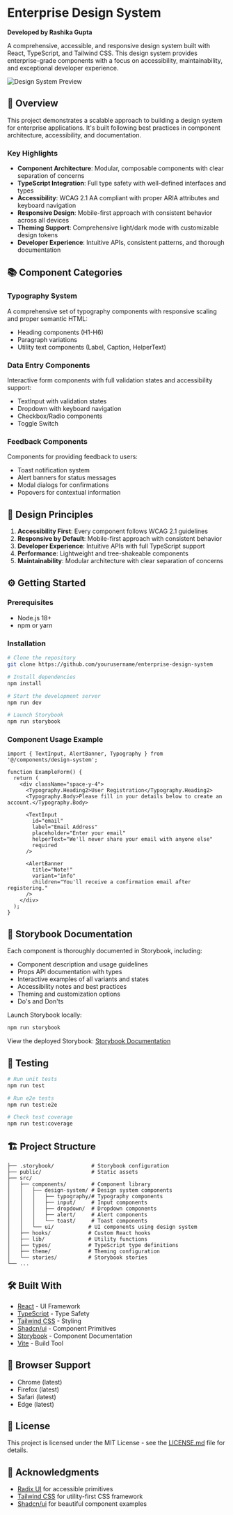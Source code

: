 # Enterprise Design System

**Developed by Rashika Gupta**

A comprehensive, accessible, and responsive design system built with React, TypeScript, and Tailwind CSS. This design system provides enterprise-grade components with a focus on accessibility, maintainability, and exceptional developer experience.

![Design System Preview](public/preview.png)

## 🚀 Overview

This project demonstrates a scalable approach to building a design system for enterprise applications. It's built following best practices in component architecture, accessibility, and documentation.

### Key Highlights

- **Component Architecture**: Modular, composable components with clear separation of concerns
- **TypeScript Integration**: Full type safety with well-defined interfaces and types
- **Accessibility**: WCAG 2.1 AA compliant with proper ARIA attributes and keyboard navigation
- **Responsive Design**: Mobile-first approach with consistent behavior across all devices
- **Theming Support**: Comprehensive light/dark mode with customizable design tokens
- **Developer Experience**: Intuitive APIs, consistent patterns, and thorough documentation

## 📚 Component Categories

### Typography System

A comprehensive set of typography components with responsive scaling and proper semantic HTML:

- Heading components (H1-H6)
- Paragraph variations
- Utility text components (Label, Caption, HelperText)

### Data Entry Components

Interactive form components with full validation states and accessibility support:

- TextInput with validation states
- Dropdown with keyboard navigation
- Checkbox/Radio components
- Toggle Switch

### Feedback Components

Components for providing feedback to users:

- Toast notification system
- Alert banners for status messages
- Modal dialogs for confirmations
- Popovers for contextual information

## 🎨 Design Principles

1. **Accessibility First**: Every component follows WCAG 2.1 guidelines
2. **Responsive by Default**: Mobile-first approach with consistent behavior
3. **Developer Experience**: Intuitive APIs with full TypeScript support
4. **Performance**: Lightweight and tree-shakeable components
5. **Maintainability**: Modular architecture with clear separation of concerns

## ⚙️ Getting Started

### Prerequisites

- Node.js 18+
- npm or yarn

### Installation

```bash
# Clone the repository
git clone https://github.com/yourusername/enterprise-design-system

# Install dependencies
npm install

# Start the development server
npm run dev

# Launch Storybook
npm run storybook
```

### Component Usage Example

```tsx
import { TextInput, AlertBanner, Typography } from '@/components/design-system';

function ExampleForm() {
  return (
    <div className="space-y-4">
      <Typography.Heading2>User Registration</Typography.Heading2>
      <Typography.Body>Please fill in your details below to create an account.</Typography.Body>
      
      <TextInput 
        id="email"
        label="Email Address"
        placeholder="Enter your email"
        helperText="We'll never share your email with anyone else"
        required
      />
      
      <AlertBanner
        title="Note!"
        variant="info"
        children="You'll receive a confirmation email after registering."
      />
    </div>
  );
}
```

## 📖 Storybook Documentation

Each component is thoroughly documented in Storybook, including:

- Component description and usage guidelines
- Props API documentation with types
- Interactive examples of all variants and states
- Accessibility notes and best practices
- Theming and customization options
- Do's and Don'ts

Launch Storybook locally:

```bash
npm run storybook
```

View the deployed Storybook: [Storybook Documentation](https://your-storybook-url.com)

## 🧪 Testing

```bash
# Run unit tests
npm run test

# Run e2e tests
npm run test:e2e

# Check test coverage
npm run test:coverage
```

## 🏗️ Project Structure

```
├── .storybook/            # Storybook configuration
├── public/                # Static assets
├── src/
│   ├── components/        # Component library
│   │   ├── design-system/ # Design system components
│   │   │   ├── typography/# Typography components
│   │   │   ├── input/     # Input components
│   │   │   ├── dropdown/  # Dropdown components
│   │   │   ├── alert/     # Alert components
│   │   │   └── toast/     # Toast components
│   │   └── ui/           # UI components using design system
│   ├── hooks/            # Custom React hooks
│   ├── lib/              # Utility functions
│   ├── types/            # TypeScript type definitions
│   ├── theme/            # Theming configuration
│   └── stories/          # Storybook stories
└── ...
```

## 🛠️ Built With

- [React](https://reactjs.org/) - UI Framework
- [TypeScript](https://www.typescriptlang.org/) - Type Safety
- [Tailwind CSS](https://tailwindcss.com/) - Styling
- [Shadcn/ui](https://ui.shadcn.com/) - Component Primitives
- [Storybook](https://storybook.js.org/) - Component Documentation
- [Vite](https://vitejs.dev/) - Build Tool

## 📱 Browser Support

- Chrome (latest)
- Firefox (latest)
- Safari (latest)
- Edge (latest)

## 📄 License

This project is licensed under the MIT License - see the [LICENSE.md](LICENSE.md) file for details.

## 🙏 Acknowledgments

- [Radix UI](https://www.radix-ui.com/) for accessible primitives
- [Tailwind CSS](https://tailwindcss.com/) for utility-first CSS framework
- [Shadcn/ui](https://ui.shadcn.com/) for beautiful component examples

